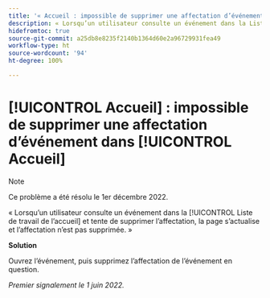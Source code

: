 ```yaml
---
title: '« Accueil : impossible de supprimer une affectation d’événement dans Accueil »'
description: « Lorsqu’un utilisateur consulte un événement dans la Liste de travail de l’accueil et tente de supprimer l’affectation, la page s’actualise et l’affectation n’est pas supprimée. »
hidefromtoc: true
source-git-commit: a25db8e8235f2140b1364d60e2a96729931fea49
workflow-type: ht
source-wordcount: '94'
ht-degree: 100%

---
```



# [!UICONTROL Accueil] : impossible de supprimer une affectation d’événement dans [!UICONTROL Accueil]

>[!NOTE]
>
>Ce problème a été résolu le 1er décembre 2022.

« Lorsqu’un utilisateur consulte un événement dans la [!UICONTROL Liste de travail de l’accueil] et tente de supprimer l’affectation, la page s’actualise et l’affectation n’est pas supprimée. »

**Solution**

Ouvrez l’événement, puis supprimez l’affectation de l’événement en question.

_Premier signalement le 1 juin 2022._

